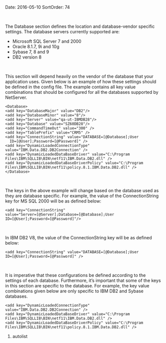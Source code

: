 Date: 2016-05-10
SortOrder: 74

 

The Database section defines the location and database-vendor specific settings. The database servers currently supported are:

-   Microsoft SQL Server 7 and 2000
-   Oracle 8.1.7, 9i and 10g
-   Sybase 7, 8 and 9
-   DB2 version 8

 

This section will depend heavily on the vendor of the database that your application uses. Given below is an example of how these settings should be defined in the config file. The example contains all key value combinations that should be configured for all the databases supported by NetServer.

```
<Database>
<add key="DatabaseMajor" value="DB2"/>
<add key="DatabaseMinor" value="8"/>
<add key="Server" value="qa-ut-IBMDB28"/>
<add key="Database" value="SZ60DB28"/>
<add key="CommandTimeOut" value="300" />
<add key="TablePrefix" value="CRM5" />
<add key="ConnectionString" value="DATABASE=[@Database];User    
  ID=[@User];Password=[@Password]" />
<add key="DynamicLoadedConnectionType"
value="IBM.Data.DB2.DB2Connection" />
<add key="DynamicLoadedDataBaseDriver" value="C:\Program
Files\IBM\SQLLIB\BIN\netf11\IBM.Data.DB2.dll" />
<add key="DynamicLoadedDataBaseDriverPolicy" value="C:\Program
Files\IBM\SQLLIB\BIN\netf11\policy.8.1.IBM.Data.DB2.dll" />
</Database>
```

 

The keys in the above example will change based on the database used as they are database specific. For example, the value of the ConnectionString key for MS SQL 2000 will be as defined below:

```
<add key="ConnectionString"
value="Server=[@Server];Database=[@Database];User
ID=[@User];Password=[@Password]"/>
```

 

In IBM DB2 V8, the value of the ConnectionString key will be as defined below:

```
<add key="ConnectionString" value="DATABASE=[@Database];User
ID=[@User];Password=[@Password]" />
```

 

It is imperative that these configurations be defined according to the settings of each database. Furthermore, it’s important that some of the keys in this section are specific to the database. For example, the key value combinations given below are only specific to IBM DB2 and Sybase databases.

```
<add key="DynamicLoadedConnectionType"
value="IBM.Data.DB2.DB2Connection" />
<add key="DynamicLoadedDataBaseDriver" value="C:\Program
Files\IBM\SQLLIB\BIN\netf11\IBM.Data.DB2.dll" />
<add key="DynamicLoadedDataBaseDriverPolicy" value="C:\Program
Files\IBM\SQLLIB\BIN\netf11\policy.8.1.IBM.Data.DB2.dll" />
```

1. autolist
